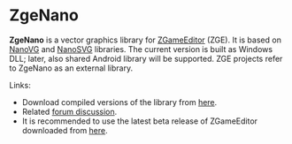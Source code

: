 # ZgeNano

**ZgeNano** is a vector graphics library for [ZGameEditor](http://www.zgameeditor.org) (ZGE). It is based on [NanoVG](https://github.com/memononen/nanovg) and [NanoSVG](https://github.com/memononen/nanosvg) libraries. The current version is built as Windows DLL; later, also shared Android library will be supported. ZGE projects refer to ZgeNano as an external library.

Links:
* Download compiled versions of the library from [here](https://github.com/Rado-1/ZgeNano/releases).
* Related [forum discussion](http://www.emix8.org/forum/viewtopic.php?f=10&t=1292).
* It is recommended to use the latest beta release of ZGameEditor downloaded from [here](http://www.zgameeditor.org/files/ZGameEditor_beta.zip).